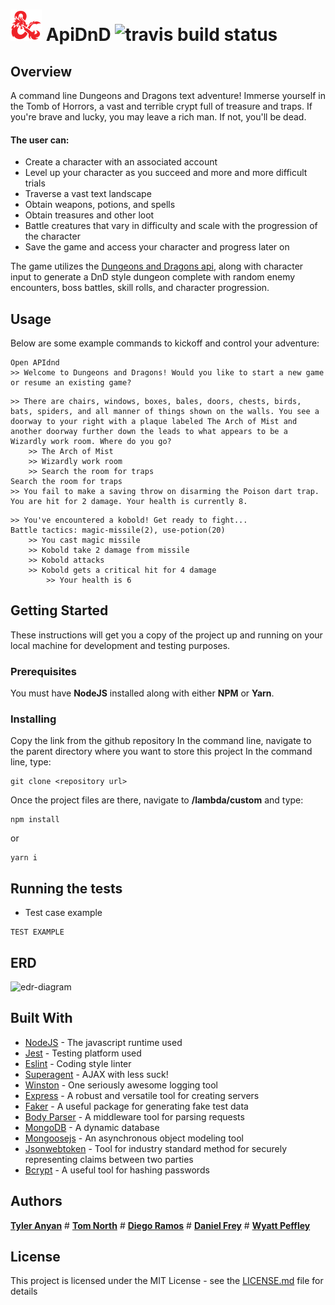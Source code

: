 ![DND](assets/dnd.png) ApiDnD ![travis build status](https://travis-ci.com/fncreative/ApiDnD.svg?branch=master)
===

## Overview

A command line Dungeons and Dragons text adventure! Immerse yourself in the Tomb of Horrors, a vast and terrible crypt full of treasure and traps. If you're brave and lucky, you may leave a rich man. If not, you'll be dead. 
#### The user can:
 * Create a character with an associated account
 * Level up your character as you succeed and more and more difficult trials
 * Traverse a vast text landscape
 * Obtain weapons, potions, and spells
 * Obtain treasures and other loot
 * Battle creatures that vary in difficulty and scale with the progression of the character
 * Save the game and access your character and progress later on
 
The game utilizes the [Dungeons and Dragons api](http://www.dnd5eapi.co/), along with character input to generate a DnD style dungeon complete with random enemy encounters, boss battles, skill rolls, and character progression.

## Usage

Below are some example commands to kickoff and control your adventure:
```
Open APIdnd
>> Welcome to Dungeons and Dragons! Would you like to start a new game or resume an existing game?
```
```
>> There are chairs, windows, boxes, bales, doors, chests, birds, bats, spiders, and all manner of things shown on the walls. You see a doorway to your right with a plaque labeled The Arch of Mist and another doorway further down the leads to what appears to be a Wizardly work room. Where do you go? 
    >> The Arch of Mist
    >> Wizardly work room
    >> Search the room for traps
Search the room for traps
>> You fail to make a saving throw on disarming the Poison dart trap. You are hit for 2 damage. Your health is currently 8.
```
```
>> You've encountered a kobold! Get ready to fight...
Battle tactics: magic-missile(2), use-potion(20)
    >> You cast magic missile
    >> Kobold take 2 damage from missile
    >> Kobold attacks
    >> Kobold gets a critical hit for 4 damage
        >> Your health is 6
```

## Getting Started

These instructions will get you a copy of the project up and running on your local machine for development and testing purposes.

### Prerequisites

You must have **NodeJS** installed along with either **NPM** or **Yarn**. 

### Installing

Copy the link from the github repository
In the command line, navigate to the parent directory where you want to store this project
In the command line, type:
```
git clone <repository url>
```
Once the project files are there, navigate to **/lambda/custom** and type:
```
npm install
```
or
```
yarn i
```

## Running the tests

* Test case example
```
TEST EXAMPLE
```

## ERD

![edr-diagram](placeholder.jpg)

## Built With

* [NodeJS](https://nodejs.org) - The javascript runtime used
* [Jest](https://jestjs.io/) - Testing platform used
* [Eslint](https://eslint.org/) - Coding style linter
* [Superagent](https://visionmedia.github.io/superagent/) - AJAX with less suck!
* [Winston](https://www.npmjs.com/package/winston) - One seriously awesome logging tool
* [Express](https://www.npmjs.com/package/express) - A robust and versatile tool for creating servers
* [Faker](https://www.npmjs.com/package/faker) - A useful package for generating fake test data
* [Body Parser](https://www.npmjs.com/package/body-parser) - A middleware tool for parsing requests
* [MongoDB](https://www.mongodb.com/) - A dynamic database
* [Mongoosejs](https://www.npmjs.com/package/mongoose) - An asynchronous object modeling tool
* [Jsonwebtoken](https://jwt.io/) - Tool for industry standard method for securely representing claims between two parties
* [Bcrypt](https://www.npmjs.com/package/bcrypt) - A useful tool for hashing passwords


## Authors

[**Tyler Anyan**](http://tyleranyan.com/) # [**Tom North**]() # [**Diego Ramos**]() # [**Daniel Frey**]() # [**Wyatt Peffley**]()

## License

This project is licensed under the MIT License - see the [LICENSE.md](LICENSE.md) file for details
